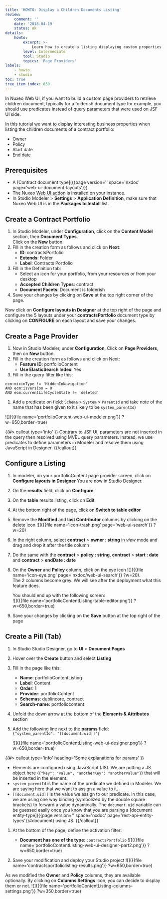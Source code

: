 ```yaml
---
title: 'HOWTO: Display a Children Documents Listing'
review:
    comment: ''
    date: '2018-04-19'
    status: ok
details:
    howto:
        excerpt: >-
            Learn how to create a listing displaying custom properties of the documents contained in a given space.
        level: Intermediate
        tool: Studio
        topics: 'Page Providers'
labels:
    - howto
    - studio
toc: true
tree_item_index: 850
---
```


In Nuxeo Web UI, if you want to build a custom page providers to retrieve children document, typically for a folderish document type for example, you should use predicates instead of query parameters that were used on JSF UI side.

In this tutorial we want to display interesting business properties when listing the children documents of a contract portfolio:
- Owner
- Policy
- Start date
- End date

## Prerequisites

- A [Contract document type]({{page version='' space='nxdoc' page='web-ui-document-layouts'}})
- The Nuxeo [Web UI addon](https://connect.nuxeo.com/nuxeo/site/marketplace/package/nuxeo-web-ui) is installed on your instance.
- In Studio Modeler > **Settings** > **Application Definition**, make sure that Nuxeo Web UI is in the **Packages to Install** list.

## Create a Contract Portfolio

1. In Studio Modeler, under **Configuration**, click on the **Content Model** section, then **Document Types**.</br>
    Click on the **New** button.
1. Fill in the creation form as follows and click on **Next**:
   - **ID**: contractsPortfolio
   - **Extends**: Folder
   - **Label**: Contracts Portfolio
1. Fill in the Definition tab:
   - Select an icon for your portfolio, from your resources or from your desktop
   - **Accepted Children Types**: contract
   - **Document Facets**: Document is folderish
1. Save your changes by clicking on **Save** at the top right corner of the page.

Now click on **Configure layouts in Designer** at the top right of the page and configure the 5 layouts under your **contractsPortfolio** document type by clicking on **CONFIGURE** on each layout and save your changes.


## Create a Page Provider

1. Now in Studio Modeler, under **Configuration**, Click on **Page Providers**, then on **New** button.
1. Fill in the creation form as follows and click on Next:
   - **Feature ID**: portfolioContent
   - **Use ElasticSearch Index**: Yes
1. Fill in the query filter like this:

```
ecm:mixinType != 'HiddenInNavigation'
AND ecm:isVersion = 0
AND ecm:currentLifeCycleState != 'deleted'
```

1. Add a predicate on field: `Schema` > `System` > `ParentId` and take note of the name that has been given to it (likely to be `system_parentId`)

![]({{file name='portfolioContent-web-ui-modeler.png'}} ?w=650,border=true)

{{#> callout type='info' }}
Contrary to JSF UI, parameters are not inserted in the query then resolved using MVEL query parameters. Instead, we use predicates to define parameters in Modeler and resolve them using JavaScript in Designer.
{{/callout}}

## Configure a Listing

1. In modeler, on your portfolioContent page provider screen, click on **Configure layouts in Designer**
   You are now in Studio Designer.
1. On the **results** field, click on **Configure**
1. On the **table** results listing, click on **Edit**
1. At the bottom right of the page, click on **Switch to table editor**
1. Remove the **Modified** and **last Contributor** columns by clicking on the delete icon ![]({{file name='icon-trash.png' page='web-ui-search'}} ?w=20)
1. In the right column, select **contract** > **owner : string** in _view_ mode and drag and drop it after the title column
1. Do the same with the **contract** > **policy : string**, **contract** > **start : date** and **contract** > **endDate : date** </br>
1. On the **Owner** and **Policy** column, click on the eye icon ![]({{file name='icon-eye.png' page='nxdoc/web-ui-search'}} ?w=20).</br>
   The 2 columns become grey. We will see after the deployment what this feature does.

   You should end up with the following screen:</br>
   ![]({{file name='portfolioContentListing-table-editor.png'}} ?w=650,border=true)

1. Save your changes by clicking on the **Save** button at the top right of the page


## Create a Pill (Tab)

1. In Studio Studio Designer, go to **UI** > **Document Pages**
1. Hover over the **Create** button and select **Listing**
1. Fill in the page like this:
   - **Name**: portfolioContentListing
   - **Label**: Content
   - **Order**: 1
   - **Provider**: portfolioContent
   - **Schemas**: dublincore, contract
   - **Search-name**: portfoliocontent
1. Unfold the down arrow at the bottom of the **Elements & Attributes** section
1. Add the following line next to the **params** field:</br>
   `{"system_parentId": "[[document.uid]]"}`

   ![]({{file name='portfolioContentListing-web-ui-designer.png'}} ?w=650,border=true)

  {{#> callout type='info' heading='Some explanations for params' }}
  - Elements are configured using JavaScript (JS). We are putting a JS object here (`{"key": "value", "anotherKey": "anotherValue"}`) that will be inserted in the element.
  - `system_parentId` is the name of the predicate we defined in Modeler. We are saying here that we want to assign a value to it.
  - `[[document.uid]]` is the value we assign to our predicate. In this case, we are using one way binding (symbolized by the double square brackets) to forward a value dynamically. The `document.uid` variable can be guessed easily once you know that you are parsing a [document entity-type]({{page version='' space='nxdoc' page='rest-api-entity-types'}}#document) using JS.
  {{/callout}}

1. At the bottom of the page, define the activation filter:

   - **Document has one of the type**: `contractsPortfolio`
   ![]({{file name='portfolioContentListing-web-ui-designer-part2.png'}} ?w=650,border=true)

1. Save your modification and deploy your Studio project
  ![]({{file name='contractsportfoliolisting-results.png'}} ?w=650,border=true)

As we modified the **Owner** and **Policy** columns, they are available optionally. By clicking on **Columns Settings** icon, you can decide to display them or not.
![]({{file name='portfolioContentListing-columns-settings.png'}} ?w=350,border=true)
